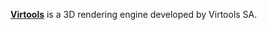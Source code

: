 [**Virtools**](https://web.archive.org/web/20090115210846/http://www.virtools.com/) is a 3D rendering engine developed by Virtools SA.
